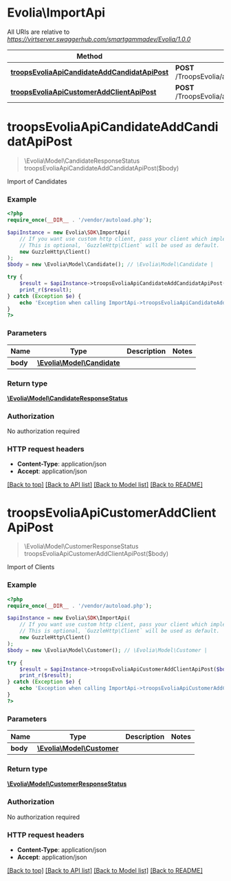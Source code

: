 # Evolia\ImportApi

All URIs are relative to *https://virtserver.swaggerhub.com/smartgammadev/Evolia/1.0.0*

Method | HTTP request | Description
------------- | ------------- | -------------
[**troopsEvoliaApiCandidateAddCandidatApiPost**](ImportApi.md#troopsEvoliaApiCandidateAddCandidatApiPost) | **POST** /TroopsEvolia/api/Candidate/AddCandidatApi | 
[**troopsEvoliaApiCustomerAddClientApiPost**](ImportApi.md#troopsEvoliaApiCustomerAddClientApiPost) | **POST** /TroopsEvolia/api/Customer/AddClientApi | 

# **troopsEvoliaApiCandidateAddCandidatApiPost**
> \Evolia\Model\CandidateResponseStatus troopsEvoliaApiCandidateAddCandidatApiPost($body)



Import of Candidates

### Example
```php
<?php
require_once(__DIR__ . '/vendor/autoload.php');

$apiInstance = new Evolia\SDK\ImportApi(
    // If you want use custom http client, pass your client which implements `GuzzleHttp\ClientInterface`.
    // This is optional, `GuzzleHttp\Client` will be used as default.
    new GuzzleHttp\Client()
);
$body = new \Evolia\Model\Candidate(); // \Evolia\Model\Candidate | 

try {
    $result = $apiInstance->troopsEvoliaApiCandidateAddCandidatApiPost($body);
    print_r($result);
} catch (Exception $e) {
    echo 'Exception when calling ImportApi->troopsEvoliaApiCandidateAddCandidatApiPost: ', $e->getMessage(), PHP_EOL;
}
?>
```

### Parameters

Name | Type | Description  | Notes
------------- | ------------- | ------------- | -------------
 **body** | [**\Evolia\Model\Candidate**](../Model/Candidate.md)|  |

### Return type

[**\Evolia\Model\CandidateResponseStatus**](../Model/CandidateResponseStatus.md)

### Authorization

No authorization required

### HTTP request headers

 - **Content-Type**: application/json
 - **Accept**: application/json

[[Back to top]](#) [[Back to API list]](../../README.md#documentation-for-api-endpoints) [[Back to Model list]](../../README.md#documentation-for-models) [[Back to README]](../../README.md)

# **troopsEvoliaApiCustomerAddClientApiPost**
> \Evolia\Model\CustomerResponseStatus troopsEvoliaApiCustomerAddClientApiPost($body)



Import of Clients

### Example
```php
<?php
require_once(__DIR__ . '/vendor/autoload.php');

$apiInstance = new Evolia\SDK\ImportApi(
    // If you want use custom http client, pass your client which implements `GuzzleHttp\ClientInterface`.
    // This is optional, `GuzzleHttp\Client` will be used as default.
    new GuzzleHttp\Client()
);
$body = new \Evolia\Model\Customer(); // \Evolia\Model\Customer | 

try {
    $result = $apiInstance->troopsEvoliaApiCustomerAddClientApiPost($body);
    print_r($result);
} catch (Exception $e) {
    echo 'Exception when calling ImportApi->troopsEvoliaApiCustomerAddClientApiPost: ', $e->getMessage(), PHP_EOL;
}
?>
```

### Parameters

Name | Type | Description  | Notes
------------- | ------------- | ------------- | -------------
 **body** | [**\Evolia\Model\Customer**](../Model/Customer.md)|  |

### Return type

[**\Evolia\Model\CustomerResponseStatus**](../Model/CustomerResponseStatus.md)

### Authorization

No authorization required

### HTTP request headers

 - **Content-Type**: application/json
 - **Accept**: application/json

[[Back to top]](#) [[Back to API list]](../../README.md#documentation-for-api-endpoints) [[Back to Model list]](../../README.md#documentation-for-models) [[Back to README]](../../README.md)


